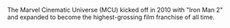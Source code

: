 The Marvel Cinematic Universe (MCU) kicked off in 2010 with "Iron Man 2" and expanded to become the highest-grossing film franchise of all time.
